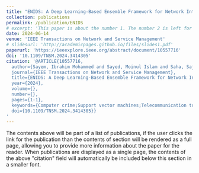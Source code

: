 ```yaml
---
title: "ENIDS: A Deep Learning-Based Ensemble Framework for Network Intrusion Detection Systems"
collection: publications
permalink: /publication/ENIDS
# excerpt: 'This paper is about the number 1. The number 2 is left for future work.'
date: 2024-06-14
venue: 'IEEE Transactions on Network and Service Management'
# slidesurl: 'http://academicpages.github.io/files/slides1.pdf'
paperurl: 'https://ieeexplore.ieee.org/abstract/document/10557716'
doi: '10.1109/TNSM.2024.3414305'
citation: '@ARTICLE{10557716,
  author={Sayem, Ibrahim Mohammed and Sayed, Moinul Islam and Saha, Sajal and Haque, Anwar},
  journal={IEEE Transactions on Network and Service Management}, 
  title={ENIDS: A Deep Learning-Based Ensemble Framework for Network Intrusion Detection Systems}, 
  year={2024},
  volume={},
  number={},
  pages={1-1},
  keywords={Computer crime;Support vector machines;Telecommunication traffic;Network intrusion detection;Training;Security;Data models;Cyber Security;Data Resampling;Deep Learning;Ensemble Learning;Intrusion Detection System},
  doi={10.1109/TNSM.2024.3414305}}
'
---
```


The contents above will be part of a list of publications, if the user clicks the link for the publication than the contents of section will be rendered as a full page, allowing you to provide more information about the paper for the reader. When publications are displayed as a single page, the contents of the above "citation" field will automatically be included below this section in a smaller font.